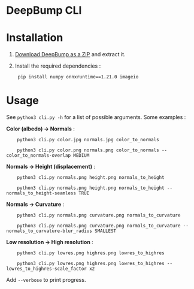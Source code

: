 # DeepBump CLI

# Installation

1) [Download DeepBump as a ZIP](https://github.com/HugoTini/DeepBump/releases) and extract it.

2) Install the required dependencies :

        pip install numpy onnxruntime==1.21.0 imageio

# Usage

See `python3 cli.py -h` for a list of possible arguments. Some examples :

**Color (albedo) → Normals** : 

        python3 cli.py color.jpg normals.jpg color_to_normals

        python3 cli.py color.png normals.png color_to_normals --color_to_normals-overlap MEDIUM

**Normals → Height (displacement)** :

        python3 cli.py normals.png height.png normals_to_height

        python3 cli.py normals.png height.png normals_to_height --normals_to_height-seamless TRUE

**Normals → Curvature** :

        python3 cli.py normals.png curvature.png normals_to_curvature

        python3 cli.py normals.png curvature.png normals_to_curvature --normals_to_curvature-blur_radius SMALLEST

**Low resolution → High resolution** :

        python3 cli.py lowres.png highres.png lowres_to_highres

        python3 cli.py lowres.png highres.png lowres_to_highres --lowres_to_highres-scale_factor x2

Add `--verbose` to print progress.